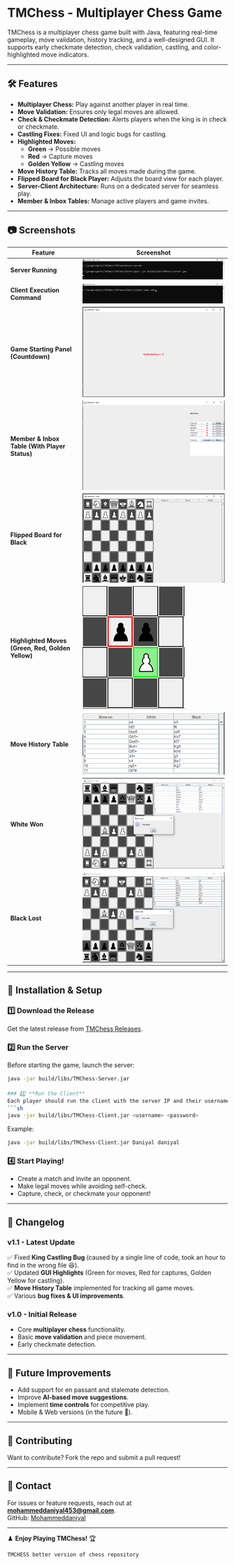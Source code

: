 
# TMChess - Multiplayer Chess Game  

TMChess is a multiplayer chess game built with Java, featuring real-time gameplay, move validation, history tracking, and a well-designed GUI. It supports early checkmate detection, check validation, castling, and color-highlighted move indicators.  

---

## 🛠 Features  
- **Multiplayer Chess:** Play against another player in real time.  
- **Move Validation:** Ensures only legal moves are allowed.  
- **Check & Checkmate Detection:** Alerts players when the king is in check or checkmate.  
- **Castling Fixes:** Fixed UI and logic bugs for castling.  
- **Highlighted Moves:**
  - **Green** → Possible moves  
  - **Red** → Capture moves  
  - **Golden Yellow** → Castling moves  
- **Move History Table:** Tracks all moves made during the game.  
- **Flipped Board for Black Player:** Adjusts the board view for each player.  
- **Server-Client Architecture:** Runs on a dedicated server for seamless play.  
- **Member & Inbox Tables:** Manage active players and game invites.  

---

## 📷 Screenshots  

| Feature | Screenshot |
|---------|------------|
| **Server Running** | ![Server Running](screenshots/Server_running_in_cmd.png) |
| **Client Execution Command** | ![Client Execution](screenshots/Executing_client.png) |
| **Game Starting Panel (Countdown)** | ![Game Panel](screenshots/game_starting.png) |
| **Member & Inbox Table (With Player Status)** | ![Inbox Table](screenshots/inbox_table.png) |
| **Flipped Board for Black** | ![Flipped Board](screenshots/board_flipped_for_black_player.png) |
| **Highlighted Moves (Green, Red, Golden Yellow)** | ![Highlight Moves](screenshots/hightLight_red_color.png) |
| **Move History Table** | ![Move History](screenshots/move_history_table.png) |
| **White Won** | ![White Won](screenshots/white_won.png) |
| **Black Lost** | ![Black Lost](screenshots/black_lost.png) |

---

## 🚀 Installation & Setup  

### 1️⃣ **Download the Release**  
Get the latest release from [TMChess Releases](https://github.com/Mohammeddaniyal/TMChess/releases/tag/v1.1).  

### 2️⃣ **Run the Server**  
Before starting the game, launch the server:  
```sh
java -jar build/libs/TMChess-Server.jar

### 3️⃣ **Run the Client**  
Each player should run the client with the server IP and their username:  
```sh
java -jar build/libs/TMChess-Client.jar <username> <password>
```

Example:  
```sh
java -jar build/libs/TMChess-Client.jar Daniyal daniyal
```

### 4️⃣ **Start Playing!**  
- Create a match and invite an opponent.  
- Make legal moves while avoiding self-check.  
- Capture, check, or checkmate your opponent!  

---

## 📝 Changelog  

### **v1.1** - Latest Update  
✅ Fixed **King Castling Bug** (caused by a single line of code, took an hour to find in the wrong file 😆).  
✅ Updated **GUI Highlights** (Green for moves, Red for captures, Golden Yellow for castling).  
✅ **Move History Table** implemented for tracking all game moves.  
✅ Various **bug fixes & UI improvements**.  

### **v1.0** - Initial Release  
- Core **multiplayer chess** functionality.  
- Basic **move validation** and piece movement.  
- Early checkmate detection.  

---

## 📌 Future Improvements  
- Add support for en passant and stalemate detection.  
- Improve **AI-based move suggestions**.  
- Implement **time controls** for competitive play.  
- Mobile & Web versions (in the future 🚀).  

---

## 🤝 Contributing  
Want to contribute? Fork the repo and submit a pull request!  

---

## 📧 Contact  
For issues or feature requests, reach out at **mohammeddaniyal453@gmail.com**.  
GitHub: [Mohammeddaniyal](https://github.com/Mohammeddaniyal)  

---

♟️ **Enjoy Playing TMChess!** 🏆  
```
TMCHESS better version of chess repository